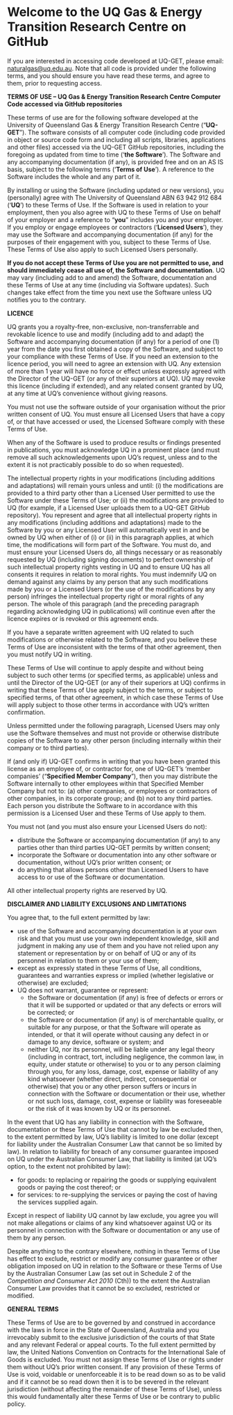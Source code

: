 # Welcome to the UQ Gas & Energy Transition Research Centre on GitHub #

If you are interested in accessing code developed at UQ-GET, please email: naturalgas@uq.edu.au. Note that all code is provided under the following terms, and you should ensure you have read these terms, and agree to them, prior to requesting access. 

**TERMS OF USE – UQ Gas & Energy Transition Research Centre Computer Code accessed via GitHub repositories**

These terms of use are for the following software developed at the University of Queensland Gas & Energy Transition Research Centre (“**UQ-GET**”).  The software consists of all computer code (including code provided in object or source code form and including all scripts, libraries, applications and other files) accessed via the UQ-GET GitHub repositories, including the foregoing as updated from time to time (‘**the Software**’).  The Software and any accompanying documentation (if any), is provided free and on an AS IS basis, subject to the following terms (‘**Terms of Use**’).  A reference to the Software includes the whole and any part of it.

By installing or using the Software (including updated or new versions), you (personally) agree with The University of Queensland ABN 63 942 912 684 (‘**UQ**’) to these Terms of Use.  If the Software is used in relation to your employment, then you also agree with UQ to these Terms of Use on behalf of your employer and a reference to “**you**” includes you and your employer. If you employ or engage employees or contractors (‘**Licensed Users**’), they may use the Software and accompanying documentation (if any) for the purposes of their engagement with you, subject to these Terms of Use.  These Terms of Use also apply to such Licensed Users personally. 

**If you do not accept these Terms of Use you are not permitted to use, and should immediately cease all use of, the Software and documentation**.  UQ may vary (including add to and amend) the Software, documentation and these Terms of Use at any time (including via Software updates).  Such changes take effect from the time you next use the Software unless UQ notifies you to the contrary. 

**LICENCE**

UQ grants you a royalty-free, non-exclusive, non-transferrable and revokable licence to use and modify (including add to and adapt) the Software and accompanying documentation (if any) for a period of one (1) year from the date you first obtained a copy of the Software, and subject to your compliance with these Terms of Use. If you need an extension to the licence period, you will need to agree an extension with UQ. Any extension of more than 1 year will have no force or effect unless expressly agreed with the Director of the UQ-GET (or any of their superiors at UQ). UQ may revoke this licence (including if extended), and any related consent granted by UQ, at any time at UQ’s convenience without giving reasons. 

You must not use the software outside of your organisation without the prior written consent of UQ.  You must ensure all Licensed Users that have a copy of, or that have accessed or used, the Licensed Software comply with these Terms of Use.

When any of the Software is used to produce results or findings presented in publications, you must acknowledge UQ in a prominent place (and must remove all such acknowledgements upon UQ’s request, unless and to the extent it is not practicably possible to do so when requested).

The intellectual property rights in your modifications (including additions and adaptations) will remain yours unless and until: (i) the modifications are provided to a third party other than a Licensed User permitted to use the Software under these Terms of Use; or (ii) the modifications are provided to UQ (for example, if a Licensed User uploads them to a UQ-GET GitHub repository). You represent and agree that all intellectual property rights in any modifications (including additions and adaptations) made to the Software by you or any Licensed User will automatically vest in and be owned by UQ when either of (i) or (ii) in this paragraph applies, at which time, the modifications will form part of the Software. You must do, and must ensure your Licensed Users do, all things necessary or as reasonably requested by UQ (including signing documents) to perfect ownership of such intellectual property rights vesting in UQ and to ensure UQ has all consents it requires in relation to moral rights.  You must indemnify UQ on demand against any claims by any person that any such modifications made by you or a Licensed Users (or the use of the modifications by any person) infringes the intellectual property right or moral rights of any person. The whole of this paragraph (and the preceding paragraph regarding acknowledging UQ in publications) will continue even after the licence expires or is revoked or this agreement ends.

If you have a separate written agreement with UQ related to such modifications or otherwise related to the Software, and you believe these Terms of Use are inconsistent with the terms of that other agreement, then you must notify UQ in writing.

These Terms of Use will continue to apply despite and without being subject to such other terms (or specified terms, as applicable) unless and until the Director of the UQ-GET (or any of their superiors at UQ) confirms in writing that these Terms of Use apply subject to the terms, or subject to specified terms, of that other agreement, in which case these Terms of Use will apply subject to those other terms in accordance with UQ’s written confirmation.

Unless permitted under the following paragraph, Licensed Users may only use the Software themselves and must not provide or otherwise distribute copies of the Software to any other person (including internally within their company or to third parties).

If (and only if) UQ-GET confirms in writing that you have been granted this license as an employee of, or contractor for, one of UQ-GET’s ‘member companies’ (“**Specified Member Company**”), then you may distribute the Software internally to other employees within that Specified Member Company but not to: (a) other companies, or employees or contractors of other companies, in its corporate group; and (b) not to any third parties.  Each person you distribute the Software to in accordance with this permission is a Licensed User and these Terms of Use apply to them.

You must not (and you must also ensure your Licensed Users do not): 
  * distribute the Software or accompanying documentation (if any) to any parties other than third parties UQ-GET permits by written consent;
  * incorporate the Software or documentation into any other software or documentation, without UQ’s prior written consent; or
  * do anything that allows persons other than Licensed Users to have access to or use of the Software or documentation. 

All other intellectual property rights are reserved by UQ. 

**DISCLAIMER AND LIABILITY EXCLUSIONS AND LIMITATIONS**

You agree that, to the full extent permitted by law: 
  * use of the Software and accompanying documentation is at your own risk and that you must use your own independent knowledge, skill and judgment in making any use of them and you have not relied upon any statement or representation by or on behalf of UQ or any of its personnel in relation to them or your use of them;
  * except as expressly stated in these Terms of Use, all conditions, guarantees and warranties express or implied (whether legislative or otherwise) are excluded;
  * UQ does not warrant, guarantee or represent:     
    * the Software or documentation (if any) is free of defects or errors or that it will be supported or updated or that any defects or errors will be corrected; or 
    * the Software or documentation (if any) is of merchantable quality, or suitable for any purpose, or that the Software will operate as intended, or that it will operate without causing any defect in or damage to any device, software or system; and 
    * neither UQ, nor its personnel, will be liable under any legal theory (including in contract, tort, including negligence, the common law, in equity, under statute or otherwise) to you or to any person claiming through you, for any loss, damage, cost, expense or liability of any kind whatsoever (whether direct, indirect, consequential or otherwise) that you or any other person suffers or incurs in connection with the Software or documentation or their use, whether or not such loss, damage, cost, expense or liability was foreseeable or the risk of it was known by UQ or its personnel. 

In the event that UQ has any liability in connection with the Software, documentation or these Terms of Use that cannot by law be excluded then, to the extent permitted by law, UQ’s liability is limited to one dollar (except for liability under the Australian Consumer Law that cannot be so limited by law).  In relation to liability for breach of any consumer guarantee imposed on UQ under the Australian Consumer Law, that liability is limited (at UQ’s option, to the extent not prohibited by law):  
  * for goods: to replacing or repairing the goods or supplying equivalent goods or paying the cost thereof; or 
  * for services: to re-supplying the services or paying the cost of having the services supplied again. 

Except in respect of liability UQ cannot by law exclude, you agree you will not make allegations or claims of any kind whatsoever against UQ or its personnel in connection with the Software or documentation or any use of them by any person. 

Despite anything to the contrary elsewhere, nothing in these Terms of Use has effect to exclude, restrict or modify any consumer guarantee or other obligation imposed on UQ in relation to the Software or these Terms of Use by the Australian Consumer Law (as set out in Schedule 2 of the _Competition and Consumer Act 2010_ (Cth)) to the extent the Australian Consumer Law provides that it cannot be so excluded, restricted or modified.

**GENERAL TERMS**

These Terms of Use are to be governed by and construed in accordance with the laws in force in the State of Queensland, Australia and you irrevocably submit to the exclusive jurisdiction of the courts of that State and any relevant Federal or appeal courts.  To the full extent permitted by law, the United Nations Convention on Contracts for the International Sale of Goods is excluded.  You must not assign these Terms of Use or rights under them without UQ’s prior written consent.  If any provision of these Terms of Use is void, voidable or unenforceable it is to be read down so as to be valid and if it cannot be so read down then it is to be severed in the relevant jurisdiction (without affecting the remainder of these Terms of Use), unless this would fundamentally alter these Terms of Use or be contrary to public policy. 
